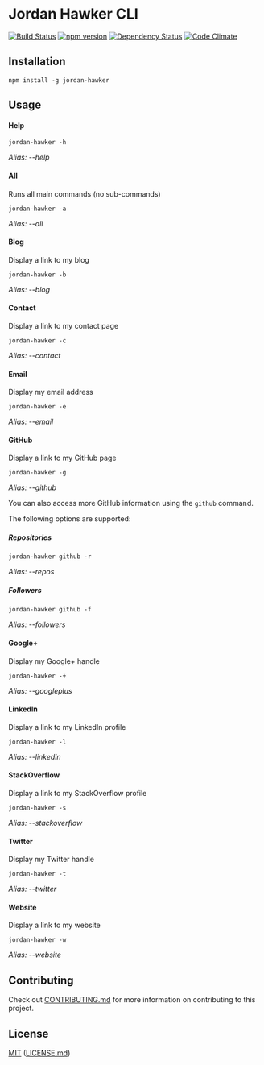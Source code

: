 # Jordan Hawker CLI

[![Build Status](https://travis-ci.org/elwayman02/jordan-hawker-cli.svg?branch=master)](https://travis-ci.org/elwayman02/jordan-hawker-cli)
[![npm version](https://badge.fury.io/js/jordan-hawker.svg)](http://badge.fury.io/js/jordan-hawker)
[![Dependency Status](https://www.versioneye.com/user/projects/55d81ce38d9c4b001b000001/badge.svg?style=flat)](https://www.versioneye.com/user/projects/55d81ce38d9c4b001b000001)
[![Code Climate](https://codeclimate.com/github/elwayman02/jordan-hawker-cli/badges/gpa.svg)](https://codeclimate.com/github/elwayman02/jordan-hawker-cli)

## Installation

```shell
npm install -g jordan-hawker
```

## Usage

#### Help

```shell
jordan-hawker -h
```
*Alias: --help*

#### All

Runs all main commands (no sub-commands)

```shell
jordan-hawker -a
```
*Alias: --all*

#### Blog

Display a link to my blog

```shell
jordan-hawker -b
```
*Alias: --blog*

#### Contact

Display a link to my contact page

```shell
jordan-hawker -c
```
*Alias: --contact*

#### Email

Display my email address

```shell
jordan-hawker -e
```
*Alias: --email*

#### GitHub

Display a link to my GitHub page

```shell
jordan-hawker -g
```
*Alias: --github*

You can also access more GitHub information using the `github` command.

The following options are supported:

##### Repositories

```shell
jordan-hawker github -r
```
*Alias: --repos*

##### Followers

```shell
jordan-hawker github -f
```
*Alias: --followers*

#### Google+

Display my Google+ handle

```shell
jordan-hawker -+
```
*Alias: --googleplus*

#### LinkedIn

Display a link to my LinkedIn profile

```shell
jordan-hawker -l
```
*Alias: --linkedin*

#### StackOverflow

Display a link to my StackOverflow profile

```shell
jordan-hawker -s
```
*Alias: --stackoverflow*

#### Twitter

Display my Twitter handle

```shell
jordan-hawker -t
```
*Alias: --twitter*

#### Website

Display a link to my website

```shell
jordan-hawker -w
```
*Alias: --website*

## Contributing

Check out [CONTRIBUTING.md](https://github.com/elwayman02/jordan-hawker-cli/blob/master/CONTRIBUTING.md) 
for more information on contributing to this project.

## License

[MIT](http://opensource.org/licenses/MIT) ([LICENSE.md](https://github.com/elwayman02/jordan-hawker-cli/blob/master/LICENSE.md))
